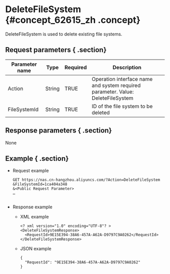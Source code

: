 # DeleteFileSystem {#concept_62615_zh .concept}

DeleteFileSystem is used to delete existing file systems.

## Request parameters { .section}

|Parameter name|Type|Required|Description|
|--------------|----|--------|-----------|
|Action|String|TRUE|Operation interface name and system required parameter. Value: DeleteFileSystem|
|FileSystemId|String|TRUE|ID of the file system to be deleted|

## Response parameters { .section}

None

## Example { .section}

-   Request example

    ```language-shell
    GET https://nas.cn-hangzhou.aliyuncs.com/?Action=DeleteFileSystem
    &FileSystemId=1ca404a348
    &<Public Request Parameter>
    …
    
    
    ```

-   Response example
    -   XML example

        ```language-xml
        <? xml version="1.0" encoding="UTF-8"? >
        <DeleteFileSystemResponse>
          <RequestId>9E15E394-38A6-457A-A62A-D9797C9A0262</RequestId>
        </DeleteFileSystemResponse>
        
        ```

    -   JSON example

        ```language-json
        {
          "RequestId": "9E15E394-38A6-457A-A62A-D9797C9A0262"
        }
        
        ```


